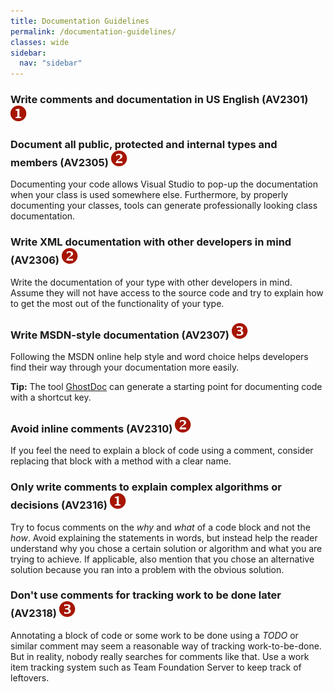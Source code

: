 ```yaml
---
title: Documentation Guidelines
permalink: /documentation-guidelines/
classes: wide
sidebar:
  nav: "sidebar"
---
```


### <a name="av2301"></a> Write comments and documentation in US English  (AV2301) ![](/assets/images/1.png)

### <a name="av2305"></a> Document all public, protected and internal types and members  (AV2305) ![](/assets/images/2.png)
Documenting your code allows Visual Studio to pop-up the documentation when your class is used somewhere else. Furthermore, by properly documenting your classes, tools can generate professionally looking class documentation.

### <a name="av2306"></a> Write XML documentation with other developers in mind  (AV2306) ![](/assets/images/2.png)
Write the documentation of your type with other developers in mind. Assume they will not have access to the source code and try to explain how to get the most out of the functionality of your type.

### <a name="av2307"></a> Write MSDN-style documentation  (AV2307) ![](/assets/images/3.png)
Following the MSDN online help style and word choice helps developers find their way through your documentation more easily.

**Tip:** The tool [GhostDoc](http://submain.com/products/ghostdoc.aspx) can generate a starting point for documenting code with a shortcut key.

### <a name="av2310"></a> Avoid inline comments  (AV2310) ![](/assets/images/2.png)
If you feel the need to explain a block of code using a comment, consider replacing that block with a method with a clear name.

### <a name="av2316"></a> Only write comments to explain complex algorithms or decisions  (AV2316) ![](/assets/images/1.png)
Try to focus comments on the *why* and *what* of a code block and not the *how*. Avoid explaining the statements in words, but instead help the reader understand why you chose a certain solution or algorithm and what you are trying to achieve. If applicable, also mention that you chose an alternative solution because you ran into a problem with the obvious solution.

### <a name="av2318"></a> Don't use comments for tracking work to be done later  (AV2318) ![](/assets/images/3.png)
Annotating a block of code or some work to be done using a *TODO* or similar comment may seem a reasonable way of tracking work-to-be-done. But in reality, nobody really searches for comments like that. Use a work item tracking system such as Team Foundation Server to keep track of leftovers.
